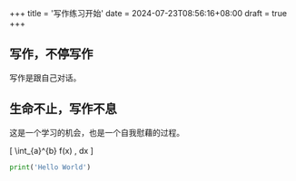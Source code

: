 +++
title = '写作练习开始'
date = 2024-07-23T08:56:16+08:00
draft = true
+++

## 写作，不停写作

写作是跟自己对话。


## 生命不止，写作不息
这是一个学习的机会，也是一个自我慰藉的过程。

\[
\int_{a}^{b} f(x) \, dx
\]

```python
print('Hello World')
```
